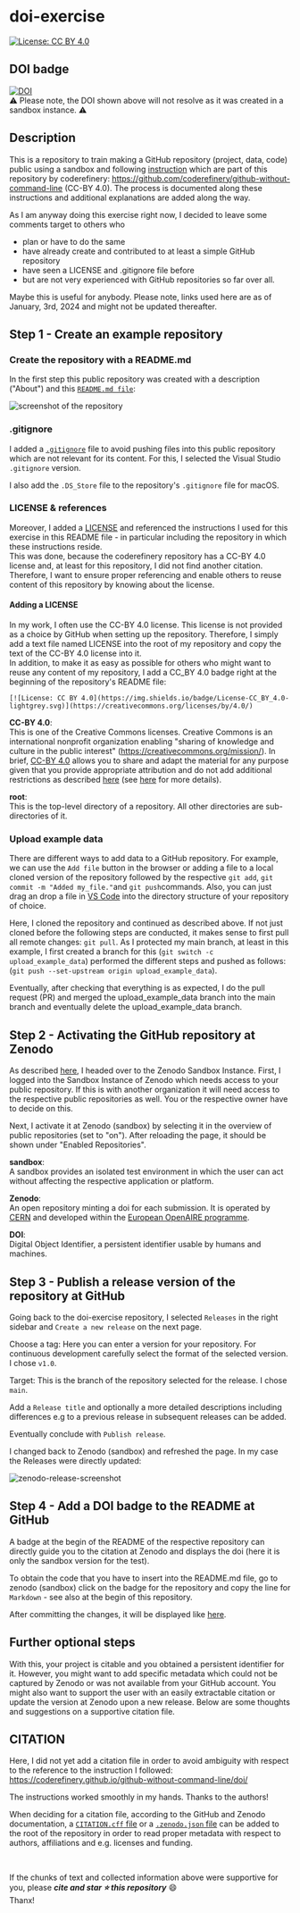 # doi-exercise

[![License: CC BY 4.0](https://img.shields.io/badge/License-CC_BY_4.0-lightgrey.svg)](https://creativecommons.org/licenses/by/4.0/)

## DOI badge
[![DOI](https://sandbox.zenodo.org/badge/738481995.svg)](https://sandbox.zenodo.org/doi/10.5072/zenodo.19273)  
⚠️ Please note, the DOI shown above will not resolve as it was created in a sandbox instance. ⚠️

## Description
This is a repository to train making a GitHub repository (project, data, code) public using a sandbox and following [instruction](https://coderefinery.github.io/github-without-command-line/doi/) which are part of this repository by coderefinery: https://github.com/coderefinery/github-without-command-line (CC-BY 4.0).
The process is documented along these instructions and additional explanations are added along the way. 

As I am anyway doing this exercise right now, I decided to leave some comments target to others who 
- plan or have to do the same
- have already create and contributed to at least a simple GitHub repository
- have seen a LICENSE and .gitignore file before
- but are not very experienced with GitHub repositories so far over all.

Maybe this is useful for anybody.
Please note, links used here are as of January, 3rd, 2024 and might not be updated thereafter.

## Step 1 - Create an example repository

### Create the repository with a README.md
In the first step this public repository was created with a description ("About") and this [`README.md file`](./README.md):

![screenshot of the repository](./images/doi-exercise-screenshot.png)

### .gitignore
I added a [`.gitignore`](./\.gitignore) file to avoid pushing files into this public repository which are not relevant for its content. For this, I selected the Visual Studio `.gitignore` version.  

I also add the `.DS_Store` file to the repository's `.gitignore` file for macOS.  

### LICENSE & references
Moreover, I added a [LICENSE](./LICENSE) and referenced the instructions I used for this exercise in this README file - in particular including the repository in which these instructions reside.  
This was done, because the coderefinery repository has a CC-BY 4.0 license and, at least for this repository, I did not find another citation. Therefore, I want to ensure proper referencing and enable others to reuse content of this repository by knowing about the license.  

#### Adding a LICENSE
In my work, I often use the CC-BY 4.0 license. This license is not provided as a choice by GitHub when setting up the repository. Therefore, I simply add a text file named LICENSE into the root of my repository and copy the text of the CC-BY 4.0 license into it.  
In addition, to make it as easy as possible for others who might want to reuse any content of my repository, I add a CC_BY 4.0 badge right at the beginning of the repository's README file: 

```
[![License: CC BY 4.0](https://img.shields.io/badge/License-CC_BY_4.0-lightgrey.svg)](https://creativecommons.org/licenses/by/4.0/)
```

**CC-BY 4.0**:  
This is one of the Creative Commons licenses. Creative Commons is an international nonprofit organization enabling "sharing of knowledge and culture in the public interest" (https://creativecommons.org/mission/). In brief, [CC-BY 4.0](https://creativecommons.org/licenses/by/4.0/) allows you to share and adapt the material for any purpose given that you provide appropriate attribution and do not add additional restrictions as described [here](https://creativecommons.org/licenses/by/4.0/) (see [here](./LICENSE) for more details).  

**root**:  
This is the top-level directory of a repository. All other directories are sub-directories of it.


### Upload example data
There are different ways to add data to a GitHub repository. For example, we can use the `Add file` button in the browser or adding a file to a local cloned version of the repository followed by the respective `git add`, `git commit -m "Added my_file."`and `git push`commands.
Also, you can just drag an drop a file in [VS Code](https://code.visualstudio.com/) into the directory structure of your repository of choice.

Here, I cloned the repository and continued as described above. If not just cloned before the following steps are conducted, it makes sense to first pull all remote changes: `git pull`. As I protected my main branch, at least in this example, I first created a branch for this (`git switch -c upload_example_data`) performed the different steps and pushed as follows: (`git push --set-upstream origin upload_example_data`).

Eventually, after checking that everything is as expected, I do the pull request (PR) and merged the upload_example_data branch into the main branch and eventually delete the upload_example_data branch.

## Step 2 - Activating the GitHub repository at Zenodo
As described [here](https://coderefinery.github.io/github-without-command-line/doi/), I headed over to the Zenodo Sandbox Instance. First, I logged into the Sandbox Instance of Zenodo which needs access to your public repository. If this is with another organization it will need access to the respective public repositories as well. You or the respective owner have to decide on this.  

Next, I activate it at Zenodo (sandbox) by selecting it in the overview of public repositories (set to "on").
After reloading the page, it should be shown under "Enabled Repositories".

**sandbox**:  
A sandbox provides an isolated test environment in which the user can act without affecting the respective application or platform.

**Zenodo**:  
An open repository minting a doi for each submission. It is operated by [CERN](https://home.cern/) and developed within the [European OpenAIRE programme](https://www.openaire.eu/).

**DOI**:  
Digital Object Identifier, a persistent identifier usable by humans and machines.

## Step 3 - Publish a release version of the repository at GitHub

Going back to the doi-exercise repository, I selected `Releases` in the right sidebar and `Create a new release` on the next page.

Choose a tag: Here you can enter a version for your repository. For continuous development carefully select the format of the selected version.
I chose `v1.0`.  

Target: This is the branch of the repository selected for the release. 
I chose `main`.

Add a `Release title` and optionally a more detailed descriptions including differences e.g to a previous release in subsequent releases can be added.

Eventually conclude with `Publish release`.

I changed back to Zenodo (sandbox) and refreshed the page. In my case the Releases were directly updated:

![zenodo-release-screenshot](./images/zenodo-releases-screenshot.png)

## Step 4 - Add a DOI badge to the README at GitHub

A badge at the begin of the README of the respective repository can directly guide you to the citation at Zenodo and displays the doi (here it is only the sandbox version for the test).

To obtain the code that you have to insert into the README.md file, go to zenodo (sandbox) click on the badge for the repository and copy the line for `Markdown` - see also at the begin of this repository.

After committing the changes, it will be displayed like [here](https://github.com/andreaschrader/doi-exercise/tree/main#DOI-badge).

## Further optional steps

With this, your project is citable and you obtained a persistent identifier for it. However, you might want to add specific metadata which could not be captured by Zenodo or was not available from your GitHub account. You might also want to support the user with an easily extractable citation or update the version at Zenodo upon a new release. Below are some thoughts and suggestions on a supportive citation file.

## CITATION

Here, I did not yet add a citation file in order to avoid ambiguity with respect to the reference to the instruction I followed:  
https://coderefinery.github.io/github-without-command-line/doi/  

The instructions worked smoothly in my hands. Thanks to the authors!  


When deciding for a citation file, according to the GitHub and Zenodo documentation, a [`CITATION.cff` file](https://docs.github.com/en/repositories/managing-your-repositorys-settings-and-features/customizing-your-repository/about-citation-files) or a [`.zenodo.json` file](https://developers.zenodo.org/#github) can be added to the root of the repository in order to read proper metadata with respect to authors, affiliations and e.g. licenses and funding.  

<br/>

If the chunks of text and collected information above were supportive for you, please ***cite and star ⭐ this repository*** :smile:  
Thanx!
